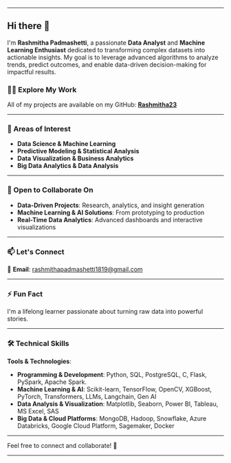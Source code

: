 

---

## Hi there 👋  
I'm **Rashmitha Padmashetti**, a passionate **Data Analyst** and **Machine Learning Enthusiast** dedicated to transforming complex datasets into actionable insights. My goal is to leverage advanced algorithms to analyze trends, predict outcomes, and enable data-driven decision-making for impactful results.  

### 👨‍💻 Explore My Work  
All of my projects are available on my GitHub: [**Rashmitha23**](https://github.com/Rashmitha23?tab=repositories)  

---

### 👀 Areas of Interest  
- **Data Science & Machine Learning**  
- **Predictive Modeling & Statistical Analysis**  
- **Data Visualization & Business Analytics**  
- **Big Data Analytics & Data Analysis**  

---



### 💞️ Open to Collaborate On  
- **Data-Driven Projects**: Research, analytics, and insight generation  
- **Machine Learning & AI Solutions**: From prototyping to production  
- **Real-Time Data Analytics**: Advanced dashboards and interactive visualizations  

---

### 📫 Let's Connect  
📧 **Email**: rashmithapadmashetti1819@gmail.com  



---

### ⚡ Fun Fact  
I'm a lifelong learner passionate about turning raw data into powerful stories.  

---

### 🛠️ Technical Skills  

**Tools & Technologies**:  
- **Programming & Development**: Python, SQL, PostgreSQL, C, Flask, PySpark, Apache Spark.
- **Machine Learning & AI**: Scikit-learn, TensorFlow, OpenCV, XGBoost, PyTorch, Transformers, LLMs, Langchain, Gen AI
- **Data Analysis & Visualization**: Matplotlib, Seaborn, Power BI, Tableau, MS Excel, SAS
- **Big Data & Cloud Platforms**: MongoDB, Hadoop, Snowflake, Azure Databricks, Google Cloud Platform, Sagemaker, Docker
  



---

Feel free to connect and collaborate! 🚀  

---


